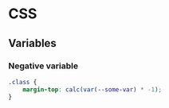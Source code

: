 # CSS

## Variables

### Negative variable

```css
.class {
    margin-top: calc(var(--some-var) * -1);
}
```
